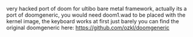 very hacked port of doom for ultibo bare metal framework, actually its
a port of doomgeneric, you would need doom1.wad to be placed with
the kernel image, the keyboard works at first just barely you can find the
original doomgeneric here:
https://github.com/ozkl/doomgeneric
